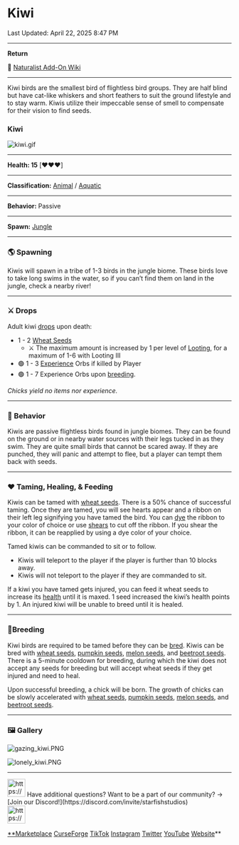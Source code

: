 # Kiwi

Last Updated: April 22, 2025 8:47 PM

---

**Return**

🐻 [Naturalist Add-On Wiki](https://www.notion.so/1a7a9a61c3f1800c8e32e893d6e7f430?pvs=21)

---

Kiwi birds are the smallest bird of flightless bird groups. They are half blind but have cat-like whiskers and short feathers to suit the ground lifestyle and to stay warm. Kiwis utilize their impeccable sense of smell to compensate for their vision to find seeds.  

<aside>

### **Kiwi**

![kiwi.gif](Kiwi%201dd816019a9f81689edcd3031be006b8/kiwi.gif)

---

**Health: 15** [♥️♥️♥️]

---

**Classification:** [Animal](https://minecraft.fandom.com/wiki/Animal) / [Aquatic](https://minecraft.fandom.com/wiki/Aquatic)

---

**Behavior:** Passive

---

**Spawn:** [Jungle](https://minecraft.wiki/w/Jungle)

</aside>

---

### 🌎 Spawning

Kiwis will spawn in a tribe of 1-3 birds in the jungle biome. These birds love to take long swims in the water, so if you can’t find them on land in the jungle, check a nearby river!

---

### ⚔️ Drops

Adult kiwi [drops](https://minecraft.fandom.com/wiki/Drops) upon death:

- 1 - 2 [Wheat Seeds](https://minecraft.wiki/w/Wheat_Seeds)
    - ⚔️ The maximum amount is increased by 1 per level of [Looting](https://minecraft.fandom.com/wiki/Looting), for a maximum of 1-6 with Looting III
- 🟢 1 - 3 [Experience](https://minecraft.fandom.com/wiki/Experience) Orbs if killed by Player
- 🟢 1 - 7 Experience Orbs upon [breeding](https://minecraft.fandom.com/wiki/Breeding).

*Chicks yield no items nor experience.*

---

### 🧠 Behavior

Kiwis are passive flightless birds found in jungle biomes. They can be found on the ground or in nearby water sources with their legs tucked in as they swim. They are quite small birds that cannot be scared away. If they are punched, they will panic and attempt to flee, but a player can tempt them back with seeds.

---

### ❤️ Taming, Healing, & Feeding

Kiwis can be tamed with [wheat seeds](https://minecraft.wiki/w/Wheat_Seeds). There is a 50% chance of successful taming. Once they are tamed, you will see hearts appear and a ribbon on their left leg signifying you have tamed the bird. You can [dye](https://minecraft.fandom.com/wiki/Dye) the ribbon to your color of choice or use [shears](https://minecraft.fandom.com/wiki/Shears) to cut off the ribbon. If you shear the ribbon, it can be reapplied by using a dye color of your choice. 

Tamed kiwis can be commanded to sit or to follow.

- Kiwis will teleport to the player if the player is further than 10 blocks away.
- Kiwis will not teleport to the player if they are commanded to sit.

If a kiwi you have tamed gets injured, you can feed it wheat seeds to increase its [health](https://minecraft.fandom.com/wiki/Health) until it is maxed. 1 seed increased the kiwi’s health points by 1. An injured kiwi will be unable to breed until it is healed. 

---

### 🥚Breeding

Kiwi birds are required to be tamed before they can be [bred](https://minecraft.fandom.com/wiki/Breeding). Kiwis can be bred with [wheat seeds](https://minecraft.wiki/w/Wheat_Seeds), [pumpkin seeds](https://minecraft.wiki/w/Pumpkin_Seeds), [melon seeds](https://minecraft.wiki/w/Melon_Seeds), and [beetroot seeds](https://minecraft.wiki/w/Beetroot_Seeds). There is a 5-minute cooldown for breeding, during which the kiwi does not accept any seeds for breeding but will accept wheat seeds if they get injured and need to heal.

Upon successful breeding, a chick will be born. The growth of chicks can be slowly accelerated with [wheat seeds](https://minecraft.wiki/w/Wheat_Seeds), [pumpkin seeds](https://minecraft.wiki/w/Pumpkin_Seeds), [melon seeds](https://minecraft.wiki/w/Melon_Seeds), and [beetroot seeds](https://minecraft.wiki/w/Beetroot_Seeds).

---

### 🖼️ Gallery

![gazing_kiwi.PNG](Kiwi%201dd816019a9f81689edcd3031be006b8/gazing_kiwi.png)

![lonely_kiwi.PNG](Kiwi%201dd816019a9f81689edcd3031be006b8/lonely_kiwi.png)

---

<aside>
<img src="https://www.notion.so/icons/headset_red.svg" alt="https://www.notion.so/icons/headset_red.svg" width="40px" /> Have additional questions? Want to be a part of our community? → [Join our Discord!](https://discord.com/invite/starfishstudios)

</aside>

<aside>
<img src="https://www.notion.so/icons/star_red.svg" alt="https://www.notion.so/icons/star_red.svg" width="40px" />

[**Marketplace](https://www.minecraft.net/en-us/marketplace/creator?name=Starfish%20Studios)      [CurseForge](https://www.curseforge.com/members/starfish_studios/projects)      [TikTok](https://www.tiktok.com/@starfishstudios)      [Instagram](https://www.instagram.com/starfishstudiosinc/)      [Twitter](https://twitter.com/starfishstudios)      [YouTube](https://www.youtube.com/@starfishstudios)      [Website](https://starfish-studios.com/)**

</aside>